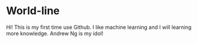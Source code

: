 # World-line
Hi!
This is my first time use Github.
I like machine learning and I will learning more knowledge.
Andrew Ng is my idol!
